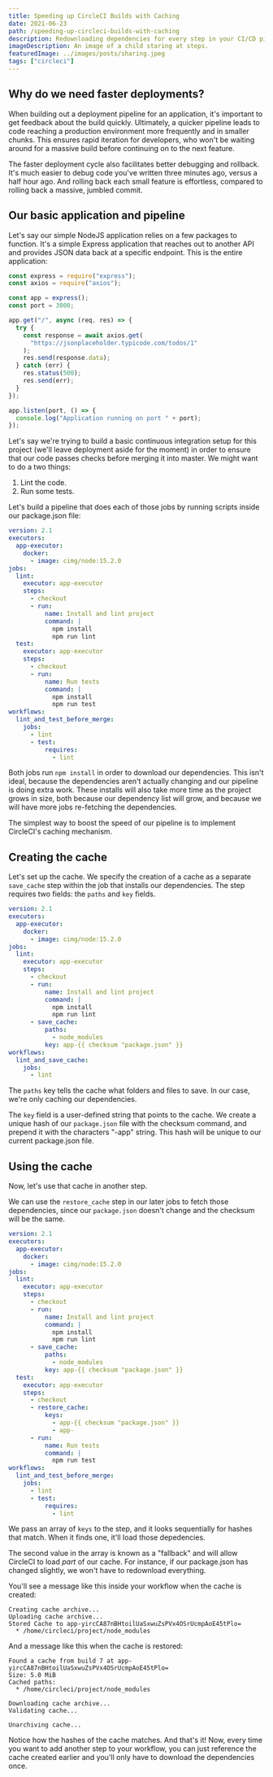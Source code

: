 ```yaml
---
title: Speeding up CircleCI Builds with Caching
date: 2021-06-23
path: /speeding-up-circleci-builds-with-caching
description: Redownloading dependencies for every step in your CI/CD pipeline can be time consuming. You can dramatically speed up the build time of your application with caching, making your team more responsive to breaking changes and ultimately more productive. Here's how to do it.
imageDescription: An image of a child staring at steps.
featuredImage: ../images/posts/sharing.jpeg
tags: ["circleci"]
---
```


## Why do we need faster deployments?
When building out a deployment pipeline for an application, it's important to get feedback about the build quickly. Ultimately, a quicker pipeline leads to code reaching a production environment more frequently and in smaller chunks. This ensures rapid iteration for developers, who won't be waiting around for a massive build before continuing on to the next feature.

The faster deployment cycle also facilitates better debugging and rollback. It's much easier to debug code you've written three minutes ago, versus a half hour ago. And rolling back each small feature is effortless, compared to rolling back a massive, jumbled commit.

## Our basic application and pipeline

Let's say our simple NodeJS application relies on a few packages to function. It's a simple Express application that reaches out to another API and provides JSON data back at a specific endpoint. This is the entire application:

```javascript:title=index.js
const express = require("express");
const axios = require("axios");

const app = express();
const port = 3000;

app.get("/", async (req, res) => {
  try {
    const response = await axios.get(
      "https://jsonplaceholder.typicode.com/todos/1"
    );
    res.send(response.data);
  } catch (err) {
    res.status(500);
    res.send(err);
  }
});

app.listen(port, () => {
  console.log("Application running on port " + port);
});

```

Let's say we're trying to build a basic continuous integration setup for this project (we'll leave deployment aside for the moment) in order to ensure that our code passes checks before merging it into master. We might want to do a two things:
1. Lint the code. 
2. Run some tests.

Let's build a pipeline that does each of those jobs by running scripts inside our package.json file:

```yaml{14,23}:title=.circleci/config.yml
version: 2.1
executors:
  app-executor:
    docker:
      - image: cimg/node:15.2.0
jobs:
  lint:
    executor: app-executor
    steps:
      - checkout
      - run:
          name: Install and lint project
          command: |
            npm install
            npm run lint
  test:
    executor: app-executor
    steps:
      - checkout
      - run:
          name: Run tests
          command: |
            npm install
            npm run test
workflows:
  lint_and_test_before_merge:
    jobs:
      - lint
      - test:
          requires:
            - lint
```

Both jobs run `npm install` in order to download our dependencies. This isn't ideal, because the dependencies aren't actually changing and our pipeline is doing extra work. These installs will also take more time as the project grows in size, both because our dependency list will grow, and because we will have more jobs re-fetching the dependencies.

The simplest way to boost the speed of our pipeline is to implement CircleCI's caching mechanism.

## Creating the cache

Let's set up the cache. We specify the creation of a cache as a separate `save_cache` step within the job that installs our dependencies. The step requires two fields: the `paths` and `key` fields. 

```yaml{16-19,24-27,31}:title=.circleci/config.yml
version: 2.1
executors:
  app-executor:
    docker:
      - image: cimg/node:15.2.0
jobs:
  lint:
    executor: app-executor
    steps:
      - checkout
      - run:
          name: Install and lint project
          command: |
            npm install
            npm run lint
      - save_cache:
          paths:
            - node_modules
          key: app-{{ checksum "package.json" }}
workflows:
  lint_and_save_cache:
    jobs:
      - lint
```

The `paths` key tells the cache what folders and files to save. In our case, we're only caching our dependencies.

The `key` field is a user-defined string that points to the cache. We create a unique hash of our `package.json` file with the checksum command, and prepend it with the characters "-app" string. This hash will be unique to our current package.json file.

## Using the cache

Now, let's use that cache in another step. 

We can use the `restore_cache` step in our later jobs to fetch those dependencies, since our `package.json` doesn't change and the checksum will be the same.

```yaml{24-27}:title=.circleci/config.yml
version: 2.1
executors:
  app-executor:
    docker:
      - image: cimg/node:15.2.0
jobs:
  lint:
    executor: app-executor
    steps:
      - checkout
      - run:
          name: Install and lint project
          command: |
            npm install
            npm run lint
      - save_cache:
          paths:
            - node_modules
          key: app-{{ checksum "package.json" }}
  test:
    executor: app-executor
    steps:
      - checkout
      - restore_cache:
          keys:
            - app-{{ checksum "package.json" }}
            - app-
      - run:
          name: Run tests
          command: |
            npm run test
workflows:
  lint_and_test_before_merge:
    jobs:
      - lint
      - test:
          requires:
            - lint
```
We pass an array of `keys` to the step, and it looks sequentially for hashes that match. When it finds one, it'll load those depedencies. 

The second value in the array is known as a "fallback" and will allow CircleCI to load _part_ of our cache. For instance, if our package.json has changed slightly, we won't have to redownload everything.

You'll see a message like this inside your workflow when the cache is created:

```shell{3}
Creating cache archive...
Uploading cache archive...
Stored Cache to app-yircCA87nBHtoilUaSxwuZsPVx4OSrUcmpAoE45tPlo=
  * /home/circleci/project/node_modules
```

And a message like this when the cache is restored:

```shell{1}
Found a cache from build 7 at app-yircCA87nBHtoilUaSxwuZsPVx4OSrUcmpAoE45tPlo=
Size: 5.0 MiB
Cached paths:
  * /home/circleci/project/node_modules

Downloading cache archive...
Validating cache...

Unarchiving cache...
```
Notice how the hashes of the cache matches. And that's it! Now, every time you want to add another step to your workflow, you can just reference the cache created earlier and you'll only have to download the dependencies once. 
